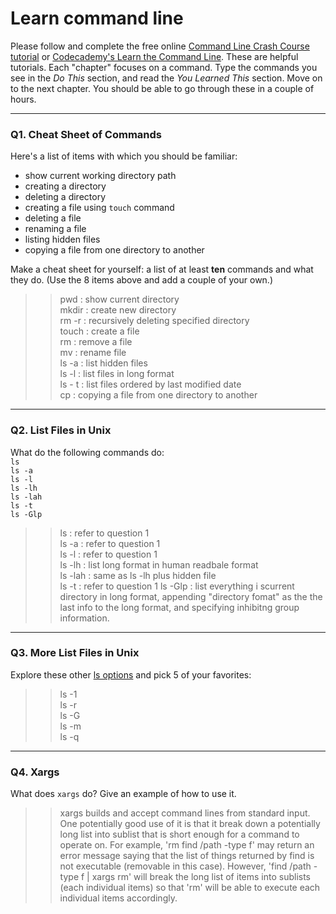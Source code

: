 # Learn command line

Please follow and complete the free online [Command Line Crash Course
tutorial](https://web.archive.org/web/20160708171659/http://cli.learncodethehardway.org/book/) or [Codecademy's Learn the Command Line](https://www.codecademy.com/learn/learn-the-command-line). These are helpful tutorials. Each "chapter" focuses on a command. Type the commands you see in the _Do This_ section, and read the _You Learned This_ section. Move on to the next chapter. You should be able to go through these in a couple of hours.

---

### Q1.  Cheat Sheet of Commands  

Here's a list of items with which you should be familiar:  
* show current working directory path
* creating a directory
* deleting a directory
* creating a file using `touch` command
* deleting a file
* renaming a file
* listing hidden files
* copying a file from one directory to another

Make a cheat sheet for yourself: a list of at least **ten** commands and what they do.  (Use the 8 items above and add a couple of your own.)  

> > pwd : show current directory  
    mkdir <directory anme> : create new directory  
    rm -r <directory name> : recursively deleting specified directory  
    touch : create a file  
    rm : remove a file  
    mv <original file> <new file name> : rename file  
    ls -a : list hidden files  
    ls -l : list files in long format  
    ls - t : list files ordered by last modified date  
    cp <file to be copied> <destinated directory> : copying a file from one directory to another

---

### Q2.  List Files in Unix   

What do the following commands do:  
`ls`  
`ls -a`  
`ls -l`  
`ls -lh`  
`ls -lah`  
`ls -t`  
`ls -Glp`  

> > ls : refer to question 1  
    ls -a : refer to question 1  
    ls -l : refer to question 1  
    ls -lh : list long format in human readbale format  
    ls -lah : same as ls -lh plus hidden file  
    ls -t : refer to question 1
    ls -Glp : list everything i scurrent directory in long format, appending "directory fomat" as the the last info to the            long format, and specifying inhibitng group information.  
    

---

### Q3.  More List Files in Unix  

Explore these other [ls options](http://www.techonthenet.com/unix/basic/ls.php) and pick 5 of your favorites:

> > ls -1  
    ls -r  
    ls -G  
    ls -m  
    ls -q

---

### Q4.  Xargs   

What does `xargs` do? Give an example of how to use it.

> > xargs builds and accept command lines from standard input. 
One potentially good use of it is that it break down a potentially long list into sublist that is short enough for a command to operate on. For example, 'rm find /path -type f' may return an error message saying that the list of things returned by find is not executable (removable in this case). However, 'find /path -type f | xargs rm' will break the long list of items into sublists (each individual items) so that 'rm' will be able to execute each individual items accordingly.

 

